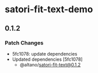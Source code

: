 # satori-fit-text-demo

## 0.1.2

### Patch Changes

- 5fc1078: update dependencies
- Updated dependencies [5fc1078]
  - @altano/satori-fit-text@0.1.2
